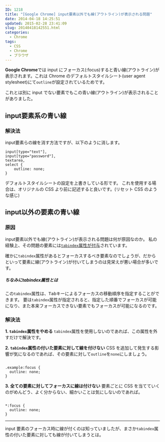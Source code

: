 ```yaml
---
ID: 1218
title: "[Google Chrome] input要素以外でも線(アウトライン)が表示される問題"
date: 2014-04-18 14:25:51
updated: 2015-02-28 23:41:09
slug: 20140418142551.html
categories:
  - Chrome
tags:
  - CSS
  - Chrome
  - ブラウザ
---
```


<b>Google Chrome</b>では input にフォーカス(:focus)すると青い線(アウトライン)が表示されます。これは Chrome のデフォルトスタイルシート(user agent stylesheet)にて<code>outline</code>が設定されているためです。

これとは別に input でない要素でもこの青い線(アウトライン)が表示されることがありました。

<!--more-->
<h2>input要素系の青い線</h2>
<h3>解決法</h3>
input要素らの線を消す方法ですが、以下のように消します。
<pre class="language-css"><code>input[type="text"], 
input[type="password"], 
textarea, 
select {
    outline: none;
}</code></pre>

デフォルトスタイルシートの設定を上書きしている形です。
これを使用する場合は、オリジナルの CSS より前に記述すると良いです。<span class="text-muted">(リセット CSS のような感じ)</span>

<h2>input以外の要素の青い線</h2>
<h3>原因</h3>
input要素以外でも線(アウトライン)が表示される問題は何が原因なのか。
私の経験上、その問題の要素には<u><code>tabindex</code>属性が付与</u>されています。

確かに<code>tabindex</code>属性があるとフォーカスするべき要素なのでしょうが、だからといって要素に線(アウトライン)が付いてしまうのは見栄えが悪い場合が多いです。

<h5 class="h4">ちなみにtabindex属性とは</h6>
この<code>tabindex</code>属性は、<kbd>Tabキー</kbd>によるフォーカスの移動順序を指定することができます。
要は<code>tabindex</code>属性が指定されると、指定した順番でフォーカスが可能になり、また本来フォーカスできない要素でもフォーカスが可能になるのです。

<h3>解決法</h3>
<strong>1. <code>tabindex</code>属性をやめる</strong>
<code>tabindex</code>属性を使用しないのであれば、この属性を外すだけで解決です。

<strong>2. <code>tabindex</code>属性の付いた要素に対して線を付けない</strong>
CSS を追加して発生する影響が気になるのであれば、その要素に対して<code>outline</code>を<code>none</code>にしましょう。

<pre class="language-css"><code>
.example:focus {
  outline: none;
}</code></pre>

<strong>3. 全ての要素に対してフォーカスに線は付けない</strong>
要素ごとに CSS を当てていくのがめんどう、よく分からない、細かいことは気にしないのであれば。

<pre class="language-css"><code>
*:focus {
  outline: none;
}</code></pre>

---

input 要素のフォーカス時に線が付くのは知っていましたが、まさか<code>tabindex</code>属性の付いた要素に対しても線が付いてしまうとは。
